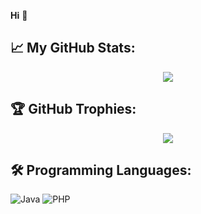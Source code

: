 **Hi** 🚀

## 📈 **My GitHub Stats:**
<p align="center"> <img src="https://github-readme-stats.vercel.app/api?username=heymundomx&show_icons=true&theme=gotham" />

## 🏆 **GitHub Trophies:**
<p align="center"> <img src="https://github-profile-trophy.vercel.app/?username=heymundomx&title=Joined2020,Experience,Repositories,Commits&column=4&margin-w=20&theme=darkhub" />

## 🛠️ **Programming Languages:**
![Java](https://img.shields.io/badge/Code-Java-informational?style=flat&logo=java&logoColor=white&color=121212)
![PHP](https://img.shields.io/badge/Code-PHP-informational?style=flat&logo=java&logoColor=white&color=121212)